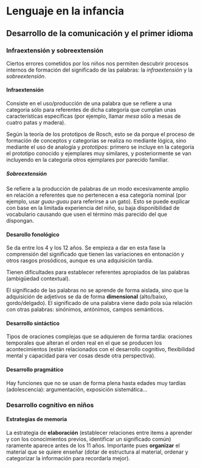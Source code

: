 # Lenguaje en la infancia

## Desarrollo de la comunicación y el primer idioma

### Infraextensión y sobreextensión

Ciertos errores cometidos por los niños nos permiten descubrir procesos internos de formación del significado de las palabras: la _infraextensión_ y la _sobreextensión_.

#### Infraextensión

Consiste en el uso/producción de una palabra que se refiere a una categoría sólo para referentes de dicha categoría que cumplan unas características específicas (por ejemplo, llamar _mesa_ sólo a mesas de cuatro patas y madera).

Según la teoría de los prototipos de Rosch, esto se da porque el proceso de formación de conceptos y categorías se realiza no mediante lógica, sino mediante el uso de analogía y _prototipos_: primero se incluye en la categoría el prototipo conocido y ejemplares muy similares, y posteriormente se van incluyendo en la categoría otros ejemplares por parecido familiar.

##### Sobreextensión

Se refiere a la producción de palabras de un modo excesivamente amplio en relación a referentes que no pertenecen a esa categoría nominal (por ejemplo, usar _guau-guau_ para referirse a un gato). Esto se puede explicar con base en la limitada experiencia del niño, su baja disponibilidad de vocabulario causando que usen el término más parecido del que dispongan.

#### Desarollo fonológico

Se da entre los 4 y los 12 años. Se empieza a dar en esta fase la comprensión del significado que tienen las variaciones en entonación y otros rasgos prosódicos, aunque es una adquisición tardía.

Tienen dificultades para establecer referentes apropiados de las palabras (ambigüedad contextual).

El significado de las palabras no se aprende de forma aislada, sino que la adquisición de adjetivos se da de forma __dimensional__ (alto/baixo, gordo/delgado). El significado de una palabra viene dado pola súa relación con otras palabras: sinónimos, antónimos, campos semánticos.

#### Desarrollo sintáctico

Tipos de oraciones complejas que se adquieren de forma tardía: oraciones temporales que alteran el orden real en el que se producen los acontecimientos (están relacionados con el desarrollo cognitivo, flexibilidad mental y capacidad para ver cosas desde otra perspectiva).

#### Desarrollo pragmático

Hay funciones que no se usan de forma plena hasta edades muy tardías (adolescencia): argumentación, exposición sistemática...

### Desarrollo cognitivo en niños

#### Estrategias de memoria

La estrategia de __elaboración__ (establecer relaciones entre items a aprender y con los conocimientos previos, identificar un significado común) raramente aparece antes de los 11 años. Importante pues __organizar__ el material que se quiere enseñar (dotar de estructura al material, ordenar y categorizar la información para recordarla mejor).
